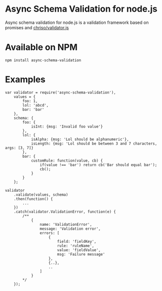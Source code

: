 # Async Schema Validation for node.js
Async schema validation for node.js is a validation framework based on promises and [chriso/validator.js](https://github.com/chriso/validator.js)

# Available on NPM
```npm install async-schema-validation```

# Examples
```
var validator = require('async-schema-validation'),
    values = {
        foo: 1, 
        lol: 'abcd',
        bar: 'bar'
    },
    schema: {
        foo: {
            isInt: {msg: 'Invalid foo value'}
        }, 
        lol: {
            isAlpha: {msg: 'Lol should be alphanumeric'}, 
            isLength: {msg: 'Lol should be between 3 and 7 characters, args: [3, 7]}
        },
        bar: {
            customRule: function(value, cb) {
                if(value !== 'bar') return cb('Bar should equal bar');
                cb();
            }
        }
    };

validator
    .validate(values, schema)
    .then(function() {
        ...
    })
    .catch(validator.ValidationError, function(e) {
        /**
            {
                name: 'ValidationError',
                message: 'Validation error',
                errors: [
                    {
                        field: 'fieldKey',
                        rule: 'ruleName',
                        value: 'fieldValue',
                        msg: 'Failure message'
                    },
                    {..},
                    ..
                ]
            }
        */
    });
```